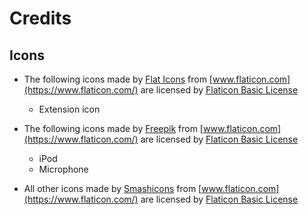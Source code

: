 # Credits

## Icons
* The following icons made by [Flat Icons](https://www.flaticon.com/authors/flat-icons) from [www.flaticon.com](https://www.flaticon.com/) are licensed by [Flaticon Basic License](https://file000.flaticon.com/downloads/license/license.pdf)
  * Extension icon

* The following icons made by [Freepik](https://www.flaticon.com/authors/freepik) from [www.flaticon.com](https://www.flaticon.com/) are licensed by [Flaticon Basic License](https://file000.flaticon.com/downloads/license/license.pdf)
  * iPod
  * Microphone

* All other icons made by [Smashicons](https://www.flaticon.com/authors/smashicons) from [www.flaticon.com](https://www.flaticon.com/) are licensed by [Flaticon Basic License](https://file000.flaticon.com/downloads/license/license.pdf)
